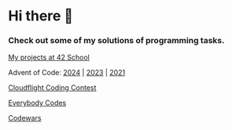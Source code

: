 # Hi there 👋

### Check out some of my solutions of programming tasks. 

[My projects at 42 School](https://github.com/cseriildi/42Vienna)

Advent of Code:
[2024](https://github.com/cseriildi/advent_of_code/tree/main/2024) |
[2023](https://github.com/cseriildi/advent_of_code/tree/main/2023) |
[2021](https://github.com/cseriildi/advent_of_code/tree/main/2021)

[Cloudflight Coding Contest](https://github.com/cseriildi/Cloudflight-Coding-Contest)

[Everybody Codes](https://github.com/cseriildi/Everybody-codes)

[Codewars](https://github.com/cseriildi/codewars_solutions) 
